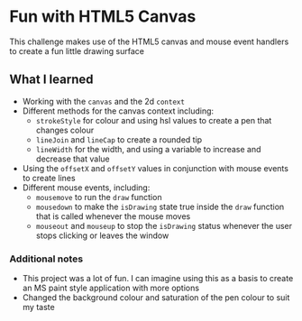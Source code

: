 # Fun with HTML5 Canvas

This challenge makes use of the HTML5 canvas and mouse event handlers to create a fun little drawing surface

## What I learned

* Working with the ``canvas`` and the 2d ``context``
* Different methods for the canvas context including:
  * ``strokeStyle`` for colour and using hsl values to create a pen that changes colour
  * ``lineJoin`` and ``lineCap`` to create a rounded tip
  * ``lineWidth`` for the width, and using a variable to increase and decrease that value
* Using the ``offsetX`` and ``offsetY`` values in conjunction with mouse events to create lines
* Different mouse events, including:
  * ``mousemove`` to run the ``draw`` function
  * ``mousedown`` to make the ``isDrawing`` state true inside the ``draw`` function that is called whenever the mouse moves
  * ``mouseout`` and ``mouseup`` to stop the ``isDrawing`` status whenever the user stops clicking or leaves the window

### Additional notes

* This project was a lot of fun. I can imagine using this as a basis to create an MS paint style application with more options
* Changed the background colour and saturation of the pen colour to suit my taste